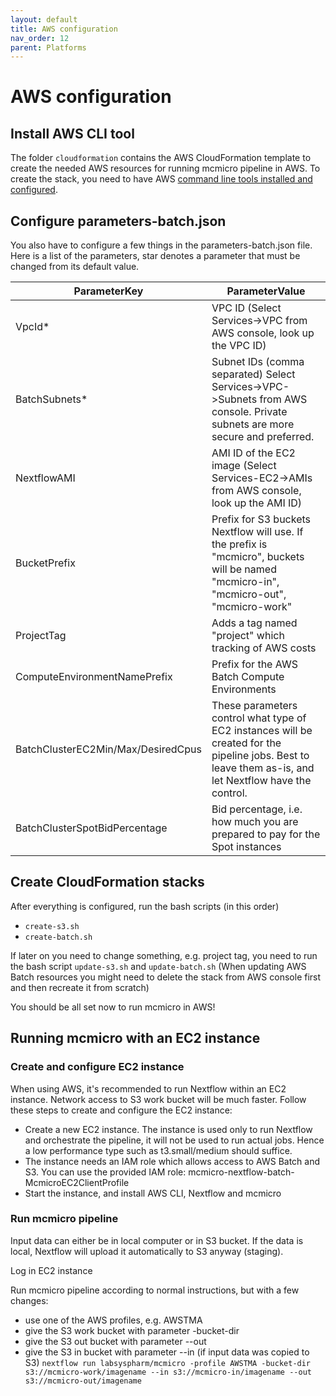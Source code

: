 ```yaml
---
layout: default
title: AWS configuration
nav_order: 12
parent: Platforms
---
```


# AWS configuration

## Install AWS CLI tool
The folder `cloudformation` contains the AWS CloudFormation template to create the needed AWS resources for running mcmicro pipeline in AWS. To create the stack, you need to have AWS [command line tools installed and configured](https://docs.aws.amazon.com/cli/latest/userguide/install-cliv2.html).

## Configure parameters-batch.json
You also have to configure a few things in the parameters-batch.json file. Here is a list of the parameters, star denotes a parameter that must be changed from its default value.

| ParameterKey | ParameterValue |
| ------------ | -------------- |
| VpcId*        | VPC ID (Select Services->VPC from AWS console, look up the VPC ID) |
| BatchSubnets* | Subnet IDs (comma separated) Select Services->VPC->Subnets from AWS console. Private subnets are more secure and preferred. |
| NextflowAMI  | AMI ID of the EC2 image (Select Services-EC2->AMIs from AWS console, look up the AMI ID) |
| BucketPrefix | Prefix for S3 buckets Nextflow will use. If the prefix is "mcmicro", buckets will be named "mcmicro-in", "mcmicro-out", "mcmicro-work" |
| ProjectTag | Adds a tag named "project" which tracking of AWS costs |
| ComputeEnvironmentNamePrefix | Prefix for the AWS Batch Compute Environments |
| BatchClusterEC2Min/Max/DesiredCpus | These parameters control what type of EC2 instances will be created for the pipeline jobs. Best to leave them as-is, and let Nextflow have the control. |
| BatchClusterSpotBidPercentage | Bid percentage, i.e. how much you are prepared to pay for the Spot instances |

## Create CloudFormation stacks
After everything is configured, run the bash scripts (in this order)
- `create-s3.sh`
- `create-batch.sh`

If later on you need to change something, e.g. project tag, you need to run the bash script `update-s3.sh` and `update-batch.sh` 
(When updating AWS Batch resources you might need to delete the stack from AWS console first and then recreate it from scratch)

You should be all set now to run mcmicro in AWS!

## Running mcmicro with an EC2 instance

### Create and configure EC2 instance
When using AWS, it's recommended to run Nextflow within an EC2 instance. Network access to S3 work bucket will be much faster. Follow these steps to create and configure the EC2 instance:
- Create a new EC2 instance. The instance is used only to run Nextflow and orchestrate the pipeline, it will not be used to run actual jobs. Hence a low performance type such as t3.small/medium should suffice.
- The instance needs an IAM role which allows access to AWS Batch and S3. You can use the provided IAM role: mcmicro-nextflow-batch-McmicroEC2ClientProfile
- Start the instance, and install AWS CLI, Nextflow and mcmicro

### Run mcmicro pipeline
Input data can either be in local computer or in S3 bucket. If the data is local, Nextflow will
upload it automatically to S3 anyway (staging).

Log in EC2 instance

Run mcmicro pipeline according to normal instructions, but with a few changes:
- use one of the AWS profiles, e.g. AWSTMA
- give the S3 work bucket with parameter -bucket-dir
- give the S3 out bucket with parameter --out
- give the S3 in bucket with parameter --in (if input data was copied to S3)
`nextflow run labsyspharm/mcmicro -profile AWSTMA -bucket-dir s3://mcmicro-work/imagename --in s3://mcmicro-in/imagename --out s3://mcmicro-out/imagename`

